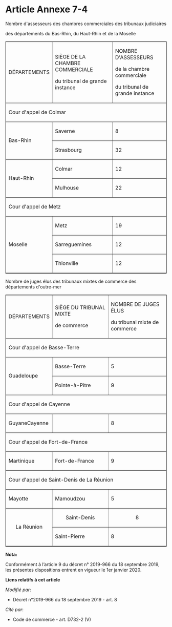 # Article Annexe 7-4

Nombre d'assesseurs des chambres commerciales des   tribunaux judiciaires 

des départements du Bas-Rhin, du Haut-Rhin et de la Moselle 

<table cellpadding="0" border="1" align="center">
  <tbody>
    <tr>
      <td>

DÉPARTEMENTS 

</td>
      <td>

SIÈGE DE LA CHAMBRE COMMERCIALE 

du tribunal de grande instance 

</td>
      <td>

NOMBRE D'ASSESSEURS 

de la chambre commerciale 

du tribunal de grande instance 

</td>
    </tr>
    <tr>
      <td colspan="3">

Cour d'appel de Colmar 

</td>
    </tr>
    <tr>
      <td rowspan="2">

Bas-Rhin 

</td>
      <td>

Saverne 

</td>
      <td>

8 

</td>
    </tr>
    <tr>
      <td>

Strasbourg 

</td>
      <td>

32 

</td>
    </tr>
    <tr>
      <td rowspan="2">

Haut-Rhin 

</td>
      <td>

Colmar 

</td>
      <td>

12 

</td>
    </tr>
    <tr>
      <td>

Mulhouse 

</td>
      <td>

22 

</td>
    </tr>
    <tr>
      <td colspan="3">

Cour d'appel de Metz 

</td>
    </tr>
    <tr>
      <td rowspan="3">

Moselle 

</td>
      <td>

Metz 

</td>
      <td>

19 

</td>
    </tr>
    <tr>
      <td>

Sarreguemines 

</td>
      <td>

12 

</td>
    </tr>
    <tr>
      <td>

Thionville 

</td>
      <td>

12 

</td>
    </tr>
  </tbody>
</table>

Nombre de juges élus des tribunaux mixtes de commerce des départements d'outre-mer 

<table cellpadding="0" border="1" align="center">
  <tbody>
    <tr>
      <td>

DÉPARTEMENTS 

</td>
      <td>

SIÈGE DU TRIBUNAL MIXTE 

de commerce 

</td>
      <td>

NOMBRE DE JUGES ÉLUS 

du tribunal mixte de commerce 

</td>
    </tr>
    <tr>
      <td colspan="3">

Cour d'appel de Basse-Terre 

</td>
    </tr>
    <tr>
      <td rowspan="2">

Guadeloupe 

</td>
      <td>

Basse-Terre 

</td>
      <td>

5 

</td>
    </tr>
    <tr>
      <td>

Pointe-à-Pitre 

</td>
      <td>

9 

</td>
    </tr>
    <tr>
      <td colspan="3">

Cour d'appel de Cayenne 

</td>
    </tr>
    <tr>
      <td>GuyaneCayenne</td>
      <td>

</td>
      <td>

8 

</td>
    </tr>
    <tr>
      <td colspan="3">

Cour d'appel de Fort-de-France 

</td>
    </tr>
    <tr>
      <td>

Martinique 

</td>
      <td>

Fort-de-France 

</td>
      <td>

9 

</td>
    </tr>
    <tr>
      <td colspan="3">

Cour d'appel de Saint-Denis de La Réunion 

</td>
    </tr>
    <tr>
      <td>

Mayotte 

</td>
      <td>

Mamoudzou 

</td>
      <td>

5 

</td>
    </tr>
    <tr>
      <td align="center" rowspan="2">

La Réunion 

</td>
      <td align="center">

Saint-Denis 

</td>
      <td align="center">

8 

</td>
    </tr>
    <tr>
      <td>

Saint-Pierre 

</td>
      <td>

8

</td>
    </tr>
  </tbody>
</table>

**Nota:**

Conformément à l’article 9 du décret n° 2019-966 du 18 septembre 2019, les présentes dispositions entrent en vigueur le 1er
janvier 2020.

**Liens relatifs à cet article**

_Modifié par_:

  - Décret n°2019-966 du 18 septembre 2019 - art. 8

_Cité par_:

  - Code de commerce - art. D732-2 (V)
